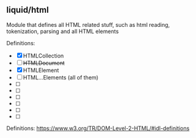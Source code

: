 liquid/html
---

Module that defines all HTML related stuff, such as html reading, tokenization, parsing and all HTML elements

Definitions:
* [x] HTMLCollection
* [ ] ~~HTMLDocument~~
* [x] HTMLElement
* [ ] HTML...Elements (all of them)
* [ ] 
* [ ] 
* [ ] 
* [ ] 
* [ ] 
* [ ] 

Definitions: https://www.w3.org/TR/DOM-Level-2-HTML/#idl-definitions